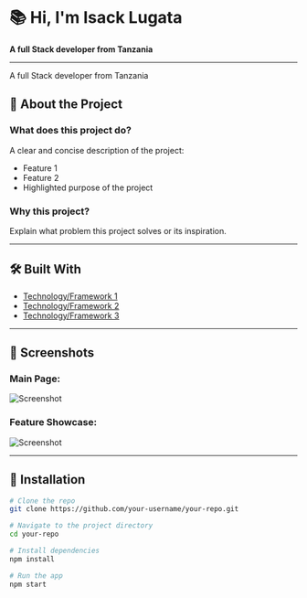 # 📚 Hi, I'm Isack Lugata

**A full Stack developer from Tanzania**  

---
A full Stack developer from Tanzania

## 🚀 About the Project

### What does this project do?

A clear and concise description of the project:  
- Feature 1
- Feature 2
- Highlighted purpose of the project  

### Why this project?

Explain what problem this project solves or its inspiration.

---

## 🛠️ Built With

- [Technology/Framework 1](https://example.com)  
- [Technology/Framework 2](https://example.com)  
- [Technology/Framework 3](https://example.com)  

---

## 📸 Screenshots

### Main Page:
![Screenshot](link-to-image)

### Feature Showcase:
![Screenshot](link-to-image)

---

## 🔧 Installation

```bash
# Clone the repo
git clone https://github.com/your-username/your-repo.git

# Navigate to the project directory
cd your-repo

# Install dependencies
npm install

# Run the app
npm start
